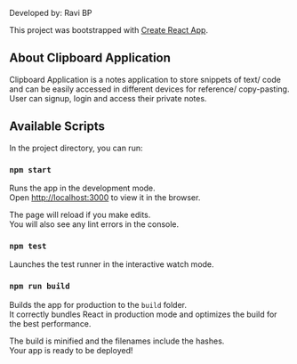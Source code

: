 Developed by: Ravi BP

This project was bootstrapped with [Create React App](https://github.com/facebook/create-react-app).

## About Clipboard Application

Clipboard Application is a notes application to store snippets of text/ code and can be easily accessed in different devices for reference/ copy-pasting. User can signup, login and access their private notes.

## Available Scripts

In the project directory, you can run:

### `npm start`

Runs the app in the development mode.<br>
Open [http://localhost:3000](http://localhost:3000) to view it in the browser.

The page will reload if you make edits.<br>
You will also see any lint errors in the console.

### `npm test`

Launches the test runner in the interactive watch mode.<br>

### `npm run build`

Builds the app for production to the `build` folder.<br>
It correctly bundles React in production mode and optimizes the build for the best performance.

The build is minified and the filenames include the hashes.<br>
Your app is ready to be deployed!
